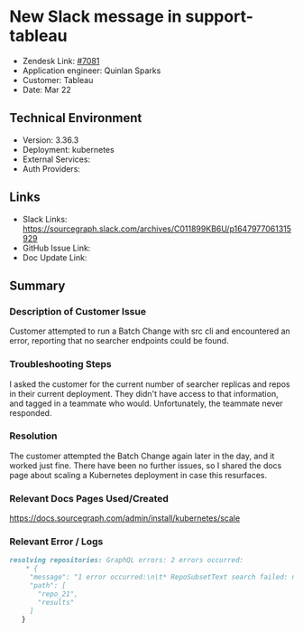 # New Slack message in support-tableau  <!-- Ticket Title  Hint: include keywords to make it searchable -->
 
- Zendesk Link: [#7081](https://sourcegraph.zendesk.com/agent/tickets/7081)
- Application engineer: Quinlan Sparks
- Customer: Tableau <!-- Redact if this contains personally identifying information -->
- Date: Mar 22

<!-- Data populated from integration, speak to Ben Gordon or Michael Bali if not working -->
<!-- During Internal team trial, fill missing data manually (we are waiting for all data to sync) -->
 
## Technical Environment
- Version: 3.36.3
- Deployment: kubernetes
- External Services:
- Auth Providers:
 
 
## Links
<!-- Data for application engineer manual entry -->
- Slack Links: https://sourcegraph.slack.com/archives/C011899KB6U/p1647977061315929
- GitHub Issue Link:
- Doc Update Link:
 
## Summary
### Description of Customer Issue
Customer attempted to run a Batch Change with src cli and encountered an error, reporting that no searcher endpoints could be found.
 
### Troubleshooting Steps
I asked the customer for the current number of searcher replicas and repos in their current deployment. They didn't have access to that information, and tagged in a teammate who would. Unfortunately, the teammate never responded.
 
### Resolution
The customer attempted the Batch Change again later in the day, and it worked just fine. There have been no further issues, so I shared the docs page about scaling a Kubernetes deployment in case this resurfaces.
 
### Relevant Docs Pages Used/Created
https://docs.sourcegraph.com/admin/install/kubernetes/scale 
 
### Relevant Error / Logs
<!-- Please redact keys, tokens, and personal identifying information -->
```md
resolving repositories: GraphQL errors: 2 errors occurred:
    * {
     "message": "1 error occurred:\n\t* RepoSubsetText search failed: no searcher endpoints could be found (this may indicate more searcher replicas are needed, contact support@sourcegraph.com for assistance)\n\n",
     "path": [
       "repo_21",
       "results"
     ]
   }
 ```
 

<!-- Once complete, upload a copy to https://github.com/sourcegraph/support-tools-internal/tree/main/resolved-tickets as a .md file -->
<!-- Name the file 7081.md -->
